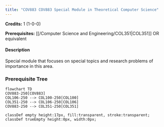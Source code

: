 ```yaml
---
title: "COV883 COV883 Special Module in Theoretical Computer Science"
---
```

**Credits:** 1 (1-0-0)

**Prerequisites:** [[/Computer Science and Engineering/COL351|COL351]] OR equivalent

#### Description
Special module that focuses on special topics and research problems of importance in this area.

### Prerequisite Tree

```mermaid
flowchart TD
COV883-250[COV883]
COL106-250 --> COL100-250[COL100]
COL351-250 --> COL106-250[COL106]
COV883-250 --> COL351-250[COL351]

classDef empty height:17px, fill:transparent, stroke:transparent;
classDef trueEmpty height:0px, width:0px;
```